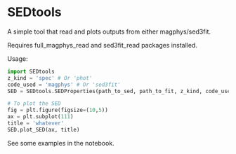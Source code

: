 # SEDtools
A simple tool that read and plots outputs from either magphys/sed3fit.

Requires full_magphys_read and sed3fit_read packages installed.

Usage:
```python
import SEDtools
z_kind = 'spec' # Or 'phot'
code_used = 'magphys' # Or 'sed3fit'
SED = SEDtools.SEDProperties(path_to_sed, path_to_fit, z_kind, code_used)

# To plot the SED
fig = plt.figure(figsize=(10,5))
ax = plt.subplot(111)
title = 'whatever'
SED.plot_SED(ax, title)
```

See some examples in the notebook.
